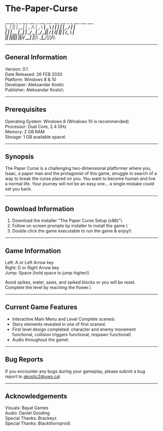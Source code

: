 # The-Paper-Curse

  _____ _  _ ___   ___  _   ___ ___ ___    ___ _   _ ___  ___ ___ \
 |_   _| || | __| | _ \/_\ | _ \ __| _ \  / __| | | | _ \/ __| __|\
   | | | __ | _|  |  _/ _ \|  _/ _||   / | (__| |_| |   /\__ \ _| \
   |_| |_||_|___| |_|/_/ \_\_| |___|_|_\  \___|\___/|_|_\|___/___|\
                                                                  
--------------------
General Information
--------------------

Version: 0.1\
Date Released: 26 FEB 2020\
Platform: Windows 8 & 10\
Developer: Aleksandar Kostic\
Publisher: Aleksandar Kostic\

--------------------
Prerequisites
--------------------

Operating System: Windows 8 (Windows 10 is recommended)\
Processor: Dual Core, 2.4 GHz\
Memory: 2 GB RAM\
Storage: 1 GB available space\

--------------------
Synopsis
--------------------

The Paper Curse is a challenging two-dimensional platformer where you, Isaac, a paper man and the protagonist of this game, struggle in search of a way to break the curse placed on you. You want to become human and live a normal life. Your journey will not be an easy one… a single mistake could set you back.

--------------------
Download Information
--------------------

1. Download the installer "The Paper Curse Setup (x86)"\
2. Follow on screen prompts by installer to install the game.\
3. Double click the game executable to run the game & enjoy!\

--------------------
Game Information
--------------------

Left: A or Left Arrow key\
Right: D or Right Arrow key\
Jump: Space (hold space to jump higher)\

Avoid spikes, water, saws, and spiked blocks or you will be reset.\
Complete the level by reaching the flower.\

--------------------
Current Game Features
--------------------

- Interactive Main Menu and Level Complete scenes\
- Story elements revealed in one of first scenes\
- First level design completed: character and enemy movement functional, collision triggers functional, respawn functional\
- Audio throughout the game\

--------------------
Bug Reports
--------------------

If you encounter any bugs during your gameplay, please submit a bug report to akostic2@uwo.ca\

--------------------
Acknowledgements
--------------------

Visuals: Bayat Games\
Audio: Daniel Gooding\
Special Thanks: Brackeys\
Special Thanks: Blackthornprod\

